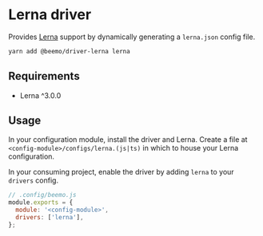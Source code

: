 # Lerna driver

Provides [Lerna](https://github.com/lerna/lerna) support by dynamically generating a `lerna.json`
config file.

```bash
yarn add @beemo/driver-lerna lerna
```

## Requirements

- Lerna ^3.0.0

## Usage

In your configuration module, install the driver and Lerna. Create a file at
`<config-module>/configs/lerna.(js|ts)` in which to house your Lerna configuration.

In your consuming project, enable the driver by adding `lerna` to your `drivers` config.

```js
// .config/beemo.js
module.exports = {
  module: '<config-module>',
  drivers: ['lerna'],
};
```
